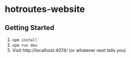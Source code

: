 # hotroutes-website

## Getting Started

1. `npm install`
1. `npm run dev`
1. Visit http://localhost:4074/ (or whatever next tells you)
